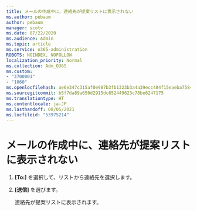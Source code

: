 ```yaml
---
title: メールの作成中に、連絡先が提案リストに表示されない
ms.author: pebaum
author: pebaum
manager: scotv
ms.date: 07/22/2020
ms.audience: Admin
ms.topic: article
ms.service: o365-administration
ROBOTS: NOINDEX, NOFOLLOW
localization_priority: Normal
ms.collection: Adm_O365
ms.custom:
- "3700001"
- "1060"
ms.openlocfilehash: ae6e347c315af0e987b3fb1323b3a4a39ecc484f15eaeba75840b5ab134cc4d1
ms.sourcegitcommit: b5f7da89a650d2915dc652449623c78be6247175
ms.translationtype: HT
ms.contentlocale: ja-JP
ms.lasthandoff: 08/05/2021
ms.locfileid: "53975214"
---
```

# <a name="missing-contact-in-suggestion-list-while-composing-mail"></a>メールの作成中に、連絡先が提案リストに表示されない

1. **[To:]** を選択して、リストから連絡先を選択します。
2. **[送信]** を選びます。

    連絡先が提案リストに表示されます。